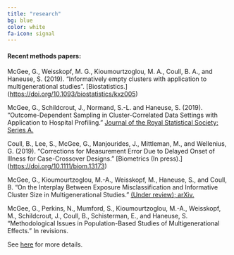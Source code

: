 ```yaml
---
title: "research"
bg: blue
color: white
fa-icon: signal
---
```




#### Recent methods papers:   

McGee, G., Weisskopf, M. G., Kioumourtzoglou, M. A., Coull, B. A., and Haneuse, S. (2019). “Informatively empty clusters with application to multigenerational studies”. [Biostatistics.] (https://doi.org/10.1093/biostatistics/kxz005)

McGee, G., Schildcrout, J., Normand, S.-L. and Haneuse, S. (2019). “Outcome-Dependent Sampling in Cluster-Correlated Data Settings with Application to Hospital Profiling.” [Journal of the Royal Statistical Society: Series A.](https://doi.org/10.1111/rssa.12503)

Coull, B., Lee, S., McGee, G., Manjourides, J., Mittleman, M., and Wellenius, G. (2019). “Corrections for Measurement Error Due to Delayed Onset of Illness for Case-Crossover Designs.” [Biometrics (In press).] (https://doi.org/10.1111/biom.13173)

McGee, G., Kioumourtzoglou, M.-A., Weisskopf, M., Haneuse, S., and Coull, B. “On the Interplay Between Exposure Misclassification and Informative Cluster Size in Multigenerational Studies.” [(Under review); arXiv.](https://arxiv.org/abs/1910.07438)

McGee, G., Perkins, N., Mumford, S., Kioumourtzoglou, M.-A., Weisskopf, M., Schildcrout, J., Coull, B., Schisterman, E., and Haneuse, S. “Methodological Issues in Population-Based Studies of Multigenerational Effects.” In revisions. 

See <a href="img/cv.pdf">here</a> for more details.

